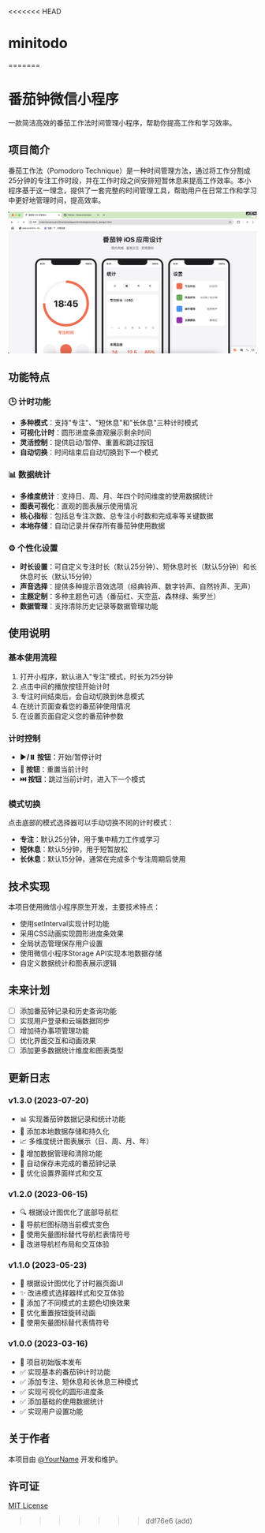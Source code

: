 <<<<<<< HEAD
# minitodo
=======
<!--
 * @Author: JavaPub
 * @Date: 2025-03-19 10:39:08
 * @LastEditors: your name
 * @LastEditTime: 2025-03-19 11:06:22
 * @Description: Here is the JavaPub code base. Search JavaPub on the whole web.
 * @FilePath: /minitodo/README.md
-->
# 番茄钟微信小程序

一款简洁高效的番茄工作法时间管理小程序，帮助你提高工作和学习效率。

## 项目简介

番茄工作法（Pomodoro Technique）是一种时间管理方法，通过将工作分割成25分钟的专注工作时段，并在工作时段之间安排短暂休息来提高工作效率。本小程序基于这一理念，提供了一套完整的时间管理工具，帮助用户在日常工作和学习中更好地管理时间，提高效率。

![ui.png](ui.png)

## 功能特点

### 🕒 计时功能
- **多种模式**：支持"专注"、"短休息"和"长休息"三种计时模式
- **可视化计时**：圆形进度条直观展示剩余时间
- **灵活控制**：提供启动/暂停、重置和跳过按钮
- **自动切换**：时间结束后自动切换到下一个模式

### 📊 数据统计
- **多维度统计**：支持日、周、月、年四个时间维度的使用数据统计
- **图表可视化**：直观的图表展示使用情况
- **核心指标**：包括总专注次数、总专注小时数和完成率等关键数据
- **本地存储**：自动记录并保存所有番茄钟使用数据

### ⚙️ 个性化设置
- **时长设置**：可自定义专注时长（默认25分钟）、短休息时长（默认5分钟）和长休息时长（默认15分钟）
- **声音选择**：提供多种提示音效选项（经典铃声、数字铃声、自然铃声、无声）
- **主题定制**：多种主题色可选（番茄红、天空蓝、森林绿、紫罗兰）
- **数据管理**：支持清除历史记录等数据管理功能

## 使用说明

### 基本使用流程
1. 打开小程序，默认进入"专注"模式，时长为25分钟
2. 点击中间的播放按钮开始计时
3. 专注时间结束后，会自动切换到休息模式
4. 在统计页面查看您的番茄钟使用情况
5. 在设置页面自定义您的番茄钟参数

### 计时控制
- **▶️/⏸️ 按钮**：开始/暂停计时
- **🔄 按钮**：重置当前计时
- **⏭️ 按钮**：跳过当前计时，进入下一个模式

### 模式切换
点击底部的模式选择器可以手动切换不同的计时模式：
- **专注**：默认25分钟，用于集中精力工作或学习
- **短休息**：默认5分钟，用于短暂放松
- **长休息**：默认15分钟，通常在完成多个专注周期后使用

## 技术实现

本项目使用微信小程序原生开发，主要技术特点：
- 使用setInterval实现计时功能
- 采用CSS动画实现圆形进度条效果
- 全局状态管理保存用户设置
- 使用微信小程序Storage API实现本地数据存储
- 自定义数据统计和图表展示逻辑

## 未来计划

- [ ] 添加番茄钟记录和历史查询功能
- [ ] 实现用户登录和云端数据同步
- [ ] 增加待办事项管理功能
- [ ] 优化界面交互和动画效果
- [ ] 添加更多数据统计维度和图表类型

## 更新日志

### v1.3.0 (2023-07-20)
- 📊 实现番茄钟数据记录和统计功能
- 💾 添加本地数据存储和持久化
- 📈 多维度统计图表展示（日、周、月、年）
- 🧹 增加数据管理和清除功能
- 🔄 自动保存未完成的番茄钟记录
- 🎨 优化设置界面样式和交互

### v1.2.0 (2023-06-15)
- 🔍 根据设计图优化了底部导航栏
- 🌈 导航栏图标随当前模式变色
- 🧩 使用矢量图标替代导航栏表情符号
- 🎨 改进导航栏布局和交互体验

### v1.1.0 (2023-05-23)
- 🎨 根据设计图优化了计时器页面UI
- ✨ 改进模式选择器样式和交互体验
- 🌈 添加了不同模式的主题色切换效果
- 🔄 优化重置按钮旋转动画
- 🔧 使用矢量图标替代表情符号

### v1.0.0 (2023-03-16)
- 🚀 项目初始版本发布
- ✅ 实现基本的番茄钟计时功能
- ✅ 添加专注、短休息和长休息三种模式
- ✅ 实现可视化的圆形进度条
- ✅ 添加基础的使用数据统计
- ✅ 实现用户设置功能

## 关于作者

本项目由 [@YourName](https://github.com/YourName) 开发和维护。

## 许可证

[MIT License](LICENSE) 
>>>>>>> ddf76e6 (add)
